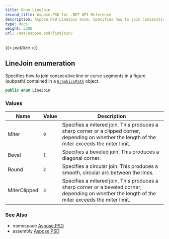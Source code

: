 ```yaml
---
title: Enum LineJoin
second_title: Aspose.PSD for .NET API Reference
description: Aspose.PSD.LineJoin enum. Specifies how to join consecutive line or curve segments in a figure subpath contained in a GraphicsPath object
type: docs
weight: 5200
url: /net/aspose.psd/linejoin/
---
```

{{< psd/tize >}}
## LineJoin enumeration

Specifies how to join consecutive line or curve segments in a figure (subpath) contained in a [`GraphicsPath`](../graphicspath/) object.

```csharp
public enum LineJoin
```

### Values

| Name | Value | Description |
| --- | --- | --- |
| Miter | `0` | Specifies a mitered join. This produces a sharp corner or a clipped corner, depending on whether the length of the miter exceeds the miter limit. |
| Bevel | `1` | Specifies a beveled join. This produces a diagonal corner. |
| Round | `2` | Specifies a circular join. This produces a smooth, circular arc between the lines. |
| MiterClipped | `3` | Specifies a mitered join. This produces a sharp corner or a beveled corner, depending on whether the length of the miter exceeds the miter limit. |

### See Also

* namespace [Aspose.PSD](../../aspose.psd/)
* assembly [Aspose.PSD](../../)


